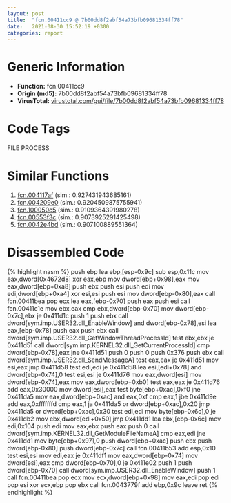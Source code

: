 ```yaml
---
layout: post
title:  "fcn.00411cc9 @ 7b00dd8f2abf54a73bfb09681334ff78"
date:   2021-08-30 15:52:19 +0300
categories: report
---
```


# Generic Information
- **Function:** fcn.00411cc9
- **Origin (md5):** 7b00dd8f2abf54a73bfb09681334ff78
- **VirusTotal:** [virustotal.com/gui/file/7b00dd8f2abf54a73bfb09681334ff78][virustotal_ref]

# Code Tags
<span class="tag" id="FILE">FILE</span>
<span class="tag" id="PROCESS">PROCESS</span>


# Similar Functions

1. [fcn.004117af][similar_1_ref] (sim.: 0.927431943685161)
2. [fcn.004209e0][similar_2_ref] (sim.: 0.9204509875755941)
3. [fcn.100050c5][similar_3_ref] (sim.: 0.9109364391980278)
4. [fcn.00553f3c][similar_4_ref] (sim.: 0.9073925291425498)
5. [fcn.0042e4bd][similar_5_ref] (sim.: 0.907100889551364)


# Disassembled Code

{% highlight nasm %}
push ebp
lea ebp,[esp-0x9c]
sub esp,0x11c
mov eax,dword[0x4672d8]
xor eax,ebp
mov dword[ebp+0x98],eax
mov eax,dword[ebp+0xa8]
push ebx
push esi
push edi
mov edi,dword[ebp+0xa4]
xor esi,esi
push esi
mov dword[ebp-0x80],eax
call fcn.00411bea
pop ecx
lea eax,[ebp-0x70]
push eax
push esi
call fcn.00411c1e
mov ebx,eax
cmp ebx,dword[ebp-0x70]
mov dword[ebp-0x7c],ebx
je 0x411d1c
push 1
push ebx
call dword[sym.imp.USER32.dll_EnableWindow]
and dword[ebp-0x78],esi
lea eax,[ebp-0x78]
push eax
push ebx
call dword[sym.imp.USER32.dll_GetWindowThreadProcessId]
test ebx,ebx
je 0x411d51
call dword[sym.imp.KERNEL32.dll_GetCurrentProcessId]
cmp dword[ebp-0x78],eax
jne 0x411d51
push 0
push 0
push 0x376
push ebx
call dword[sym.imp.USER32.dll_SendMessageA]
test eax,eax
je 0x411d51
mov esi,eax
jmp 0x411d58
test edi,edi
je 0x411d58
lea esi,[edi+0x78]
and dword[ebp-0x74],0
test esi,esi
je 0x411d76
mov eax,dword[esi]
mov dword[ebp-0x74],eax
mov eax,dword[ebp+0xb0]
test eax,eax
je 0x411d76
add eax,0x30000
mov dword[esi],eax
test byte[ebp+0xac],0xf0
jne 0x411da5
mov eax,dword[ebp+0xac]
and eax,0xf
cmp eax,1
jbe 0x411d9e
add eax,0xfffffffd
cmp eax,1
ja 0x411da5
or dword[ebp+0xac],0x20
jmp 0x411da5
or dword[ebp+0xac],0x30
test edi,edi
mov byte[ebp-0x6c],0
je 0x411db2
mov ebx,dword[edi+0x50]
jmp 0x411dd1
lea ebx,[ebp-0x6c]
mov edi,0x104
push edi
mov eax,ebx
push eax
push 0
call dword[sym.imp.KERNEL32.dll_GetModuleFileNameA]
cmp eax,edi
jne 0x411dd1
mov byte[ebp+0x97],0
push dword[ebp+0xac]
push ebx
push dword[ebp-0x80]
push dword[ebp-0x7c]
call fcn.00411b53
add esp,0x10
test esi,esi
mov edi,eax
je 0x411df1
mov eax,dword[ebp-0x74]
mov dword[esi],eax
cmp dword[ebp-0x70],0
je 0x411e02
push 1
push dword[ebp-0x70]
call dword[sym.imp.USER32.dll_EnableWindow]
push 1
call fcn.00411bea
pop ecx
mov ecx,dword[ebp+0x98]
mov eax,edi
pop edi
pop esi
xor ecx,ebp
pop ebx
call fcn.0043779f
add ebp,0x9c
leave 
ret 
{% endhighlight %}


[similar_1_ref]: /report/fcn.004117af@9c2b894b84f59672d8be2e984066f76f
[similar_2_ref]: /report/fcn.004209e0@59aef7c08025d70f84c85db2092fc99e
[similar_3_ref]: /report/fcn.100050c5@481b545f5c18f2fce1caac67ddc419e8
[similar_4_ref]: /report/fcn.00553f3c@c60344b51fa39a329b92557d24ff7670
[similar_5_ref]: /report/fcn.0042e4bd@7b00dd8f2abf54a73bfb09681334ff78
[virustotal_ref]: https://www.virustotal.com/gui/file/7b00dd8f2abf54a73bfb09681334ff78